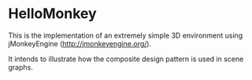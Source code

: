 HelloMonkey
===========

This is the implementation of an extremely simple 3D environment using jMonkeyEngine (http://jmonkeyengine.org/).

It intends to illustrate how the composite design pattern is used in scene graphs.
